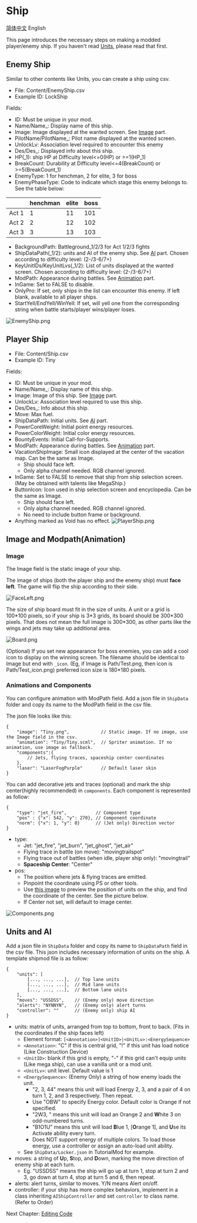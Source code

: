 # Ship
[简体中文](Ship.md) English

This page introduces the necessary steps on making a modded player/enemy ship. If you haven't read [Units](ShipUnit_EN.md), please read that first.

## Enemy Ship

Similar to other contents like Units, you can create a ship using csv. 

- File: Content/EnemyShip.csv
- Example ID: LockShip

Fields:

- ID: Must be unique in your mod.
- Name/Name_: Display name of this ship.
- Image: Image displayed at the wanted screen. See [Image](#image) part.
- PilotName/PilotName_: Pilot name displayed at the wanted screen.
- UnlockLv: Association level required to encounter this enemy
- Des/Des_: Displayed info about this ship.
- HP(_1): ship HP at Difficulty level<=0(HP) or >=1(HP_1)
- BreakCount: Durability at Difficulty level<=4(BreakCount) or >=5(BreakCount_1)
- EnemyType: 1 for henchman, 2 for elite, 3 for boss
- EnemyPhaseType: Code to indicate which stage this enemy belongs to. See the table below:

| | henchman     | elite    | boss     |
| --------| -------- | -------- | -------- |
|Act 1 | 1 | 11 | 101 |
|Act 2 | 2 | 12 | 102 |
|Act 3 | 3 | 13 | 103 |

- BackgroundPath: Battleground_1/2/3 for Act 1/2/3 fights
- ShipDataPath(_1/2): units and AI of the enemy ship. See [AI](#units-and-ai) part. Chosen according to difficulty level: (2-/3-6/7+)
- KeyUnitIDs/KeyUnitLvs(_1/2): List of units displayed at the wanted screen. Chosen according to difficulty level: (2-/3-6/7+)
- ModPath: Appearance during battles. See [Animation](#image) part.
- InGame: Set to FALSE to disable.
- OnlyPro: If set, only ships in the list can encounter this enemy. If left blank, available to all player ships.
- StartYell/EndYell/WinYell: If set, will yell one from the corresponding string when battle starts/player wins/player loses.

![EnemyShip.png](../images/EnemyShip.png)

## Player Ship

- File: Content/Ship.csv
- Example ID: Tiny

Fields:

- ID: Must be unique in your mod.
- Name/Name_: Display name of this ship.
- Image: Image of this ship. See [Image](#image) part.
- UnlockLv: Association level required to use this ship.
- Des/Des_: Info about this ship.
- Move: Max fuel.
- ShipDataPath: Initial units. See [AI](#units-and-ai) part.
- PowerCoreWeight: Initial point energy resources.
- PowerColorWeight: Initial color energy resources.
- BountyEvents: Initial Call-for-Supports.
- ModPath: Appearance during battles. See [Animation](#animations-and-components) part.
- VacationShipImage: Small icon displayed at the center of the vacation map. Can be the same as Image. 
    - Ship should face left.
    - Only alpha channel needed. RGB channel ignored.
- InGame: Set to FALSE to remove that ship from ship selection screen. (May be obtained with talents like MegaShip.)
- ButtonIcon: Icon used in ship selection screen and encyclopedia. Can be the same as Image. 
    - Ship should face left.
    - Only alpha channel needed. RGB channel ignored.
    - No need to include button frame or background.
- Anything marked as Void has no effect.
![PlayerShip.png](../images/PlayerShip.png)

## Image and Modpath(Animation)

### Image

The Image field is the static image of your ship. 

The image of ships (both the player ship and the enemy ship) must **face left**. The game will flip the ship according to their side.

![FaceLeft.png](../images/FaceLeft.png)

The size of ship board must fit in the size of units. A unit or a grid is 100\*100 pixels, so if your ship is 3\*3 grids, its board should be 300\*300 pixels. That does not mean the full image is 300\*300, as other parts like the wings and jets may take up additional area.

![Board.png](../images/Board.png)

(Optional) If you set new appearance for boss enemies, you can add a cool icon to display on the winning screen. The filename should be identical to Image but end with `_icon`. (Eg, if Image is Path/Test.png, then icon is Path/Test_icon.png) preferred icon size is 180\*180 pixels.

### Animations and Components

You can configure animation with ModPath field. Add a json file in `ShipData` folder and copy its name to the ModPath field in the csv file.

The json file looks like this:
```
{
    "image": "Tiny.png",            // Static image. If no image, use the Image field in the csv.
    "animation": "Tiny/Tiny.scml",  // Spriter animation. If no animation, use image as fallback.
    "components":{
        // Jets, flying traces, spaceship center coordinates
    },
    "laser": "LaserFogPurple"       // Default laser skin
}
```

You can add decorative jets and traces (optional) and mark the ship center(highly recommended) in `components`. Each component is represented as follow:

```
{
    "type": "jet_fire",           // Component type
    "pos" : {"x": 542, "y": 270}, // Component coordinate
    "norm": {"x": 1, "y": 0}      // (Jet only) Direction vector
}
```

- type: 
    - Jet: "jet_fire", "jet_burn", "jet_ghost", "jet_air"
    - Flying trace in battle (on move): "movingtrailspot"
    - Flying trace out of battles (when idle, player ship only): "movingtrail"
    - **Spaceship Center**: "Center"
- pos:
    - The position where jets & flying traces are emitted.
    - Pinpoint the coordinate using PS or other tools.
    - Use [this image](../images/calibrator.png) to preview the position of units on the ship, and find the coordinate of the center. See the picture below.
    - If Center not set, will default to image center.

![Components.png](../images/Components.png)

## Units and AI

Add a json file in `ShipData` folder and copy its name to `ShipDataPath` field in the csv file. This json includes necessary information of units on the ship. A template shipmod file is as follow:

```
{
    "units": [
        [..., ..., ...],  // Top lane units
        [..., ..., ...],  // Mid lane units
        [..., ..., ...],  // Bottom lane units
    ],
    "moves": "USSDSS",    // (Enemy only) move direction
    "alerts": "NYNNYN",   // (Enemy only) alert turns
    "controller": ""      // (Enemy only) ship AI
}
```

- units: matrix of units, arranged from top to bottom, front to back. (Fits in the coordinates if the ship faces left)
    - Element format: `[<Annotation>]<UnitID>|<UnitLv>:<EnergySequence>`
    - `<Annotation>`: "C" if this is central grid, "!" if this unit has load notice (Like Construction Device)
    - `<UnitID>`: blank if this grid is empty, "-" if this grid can't equip units (Like mega ship), can use a vanilla unit or a mod unit.
    - `<UnitLv>`: unit level. Default value is 1
    - `<EnergySequence>`: (Enemy Only) a string of how enemy loads the unit. 
        - "2, 3, 44" means this unit will load Energy 2, 3, and a pair of 4 on turn 1, 2, and 3 respectively. Then repeat.
        - Use "OBW" to specify Energy color. Default color is Orange if not specified.
        - "2W3, " means this unit will load an Orange 2 and **W**hite 3 on odd-numbered turns.
        - "B1O1U" means this unit will load **B**lue 1, [**O**range 1], and **U**se its Activate ability every turn.
        - Does NOT support energy of multiple colors. To load those energy, use a controller or assign an auto-load unit ability.
    - See `ShipData/Locker.json` in TutorialMod for example.
- moves: a string of **U**p, **S**top, and **D**own, marking the move direction of enemy ship at each turn.
    - Eg. "USSDSS" means the ship will go up at turn 1, stop at turn 2 and 3, go down at turn 4, stop at turn 5 and 6, then repeat.
- alerts: alert turns, similar to moves. Y/N means Alert on/off.
- controller: if your ship has more complex behaviors, implement in a class inheriting `AIShipController` and set `controller` to class name. (Refer to Order)

Next Chapter: [Editing Code](Patch_EN.md)